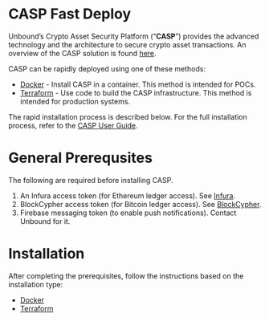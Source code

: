 # CASP Fast Deploy

Unbound’s Crypto Asset Security Platform (“**CASP**”) provides the advanced technology and the architecture to secure crypto asset transactions. An overview of the CASP solution is found [here](https://www.unboundtech.com/docs/CASP/CASP_User_Guide-HTML/Content/Products/CASP/CASP_Offering_Description/Solution.htm).

CASP can be rapidly deployed using one of these methods:
- [Docker](https://www.docker.com/products/docker-desktop) - Install CASP in a container. This method is intended for POCs.
- [Terraform](https://www.terraform.io/) - Use code to build the CASP infrastructure. This method is intended for production systems.

The rapid installation process is described below. For the full installation process, refer to the [CASP User Guide](https://www.unboundtech.com/docs/CASP/CASP_User_Guide-HTML/Content/Products/CASP/CASP_User_Guide/Installation.htm#Installing-CASP).

<a name="General-Prerequsites"></a>
# General Prerequsites
The following are required before installing CASP. 
1. An Infura access token (for Ethereum ledger access). See [Infura](https://infura.io/).
1. BlockCypher access token (for Bitcoin ledger access). See [BlockCypher](https://www.blockcypher.com).
1. Firebase messaging token (to enable push notifications). Contact Unbound for it.

# Installation
After completing the prerequisites, follow the instructions based on the installation type:
- [Docker](./docker)
- [Terraform](./terraform)
